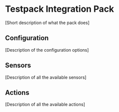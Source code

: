 # Testpack Integration Pack

[Short description of what the pack does]

## Configuration

[Description of the configuration options]

## Sensors

[Description of all the available sensors]

## Actions

[Description of all the available actions]